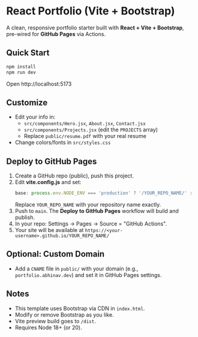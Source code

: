 # React Portfolio (Vite + Bootstrap)

A clean, responsive portfolio starter built with **React + Vite + Bootstrap**, pre-wired for **GitHub Pages** via Actions.

## Quick Start

```bash
npm install
npm run dev
```

Open http://localhost:5173

## Customize

- Edit your info in:
  - `src/components/Hero.jsx`, `About.jsx`, `Contact.jsx`
  - `src/components/Projects.jsx` (edit the `PROJECTS` array)
  - Replace `public/resume.pdf` with your real resume
- Change colors/fonts in `src/styles.css`

## Deploy to GitHub Pages

1. Create a GitHub repo (public), push this project.
2. Edit **vite.config.js** and set:
   ```js
   base: process.env.NODE_ENV === 'production' ? '/YOUR_REPO_NAME/' : '/'
   ```
   Replace `YOUR_REPO_NAME` with your repository name exactly.
3. Push to `main`. The **Deploy to GitHub Pages** workflow will build and publish.
4. In your repo: Settings → Pages → Source = "GitHub Actions".
5. Your site will be available at `https://<your-username>.github.io/YOUR_REPO_NAME/`

## Optional: Custom Domain
- Add a `CNAME` file in `public/` with your domain (e.g., `portfolio.abhinav.dev`) and set it in GitHub Pages settings.

## Notes
- This template uses Bootstrap via CDN in `index.html`.
- Modify or remove Bootstrap as you like.
- Vite preview build goes to `/dist`.
- Requires Node 18+ (or 20).
